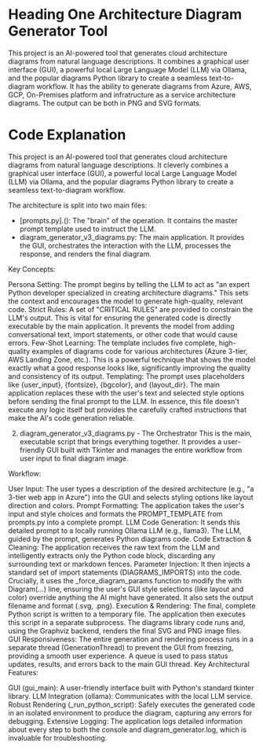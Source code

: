# Heading One Architecture Diagram Generator Tool
This project is an AI-powered tool that generates cloud architecture diagrams from natural language descriptions. It combines a graphical user interface (GUI), a powerful local Large Language Model (LLM) via Ollama, and the popular diagrams Python library to create a seamless text-to-diagram workflow. It has the ability to generate diagrams from Azure, AWS, GCP, On-Premises platform and infratructure as a service architecture diagrams. The output can be both in PNG and SVG formats.

# Code Explanation

This project is an AI-powered tool that generates cloud architecture diagrams from natural language descriptions. It cleverly combines a graphical user interface (GUI), a powerful local Large Language Model (LLM) via Ollama, and the popular diagrams Python library to create a seamless text-to-diagram workflow.

The architecture is split into two main files:

* [prompts.py].(): The "brain" of the operation. It contains the master prompt template used to instruct the LLM.
* diagram_generator_v3_diagrams.py: The main application. It provides the GUI, orchestrates the interaction with the LLM, processes the response, and renders the final diagram.

Key Concepts:

Persona Setting: The prompt begins by telling the LLM to act as "an expert Python developer specialized in creating architecture diagrams." This sets the context and encourages the model to generate high-quality, relevant code.
Strict Rules: A set of "CRITICAL RULES" are provided to constrain the LLM's output. This is vital for ensuring the generated code is directly executable by the main application. It prevents the model from adding conversational text, import statements, or other code that would cause errors.
Few-Shot Learning: The template includes five complete, high-quality examples of diagrams code for various architectures (Azure 3-tier, AWS Landing Zone, etc.). This is a powerful technique that shows the model exactly what a good response looks like, significantly improving the quality and consistency of its output.
Templating: The prompt uses placeholders like {user_input}, {fontsize}, {bgcolor}, and {layout_dir}. The main application replaces these with the user's text and selected style options before sending the final prompt to the LLM.
In essence, this file doesn't execute any logic itself but provides the carefully crafted instructions that make the AI's code generation reliable.

2. diagram_generator_v3_diagrams.py - The Orchestrator
This is the main, executable script that brings everything together. It provides a user-friendly GUI built with Tkinter and manages the entire workflow from user input to final diagram image.

Workflow:

User Input: The user types a description of the desired architecture (e.g., "a 3-tier web app in Azure") into the GUI and selects styling options like layout direction and colors.
Prompt Formatting: The application takes the user's input and style choices and formats the PROMPT_TEMPLATE from prompts.py into a complete prompt.
LLM Code Generation: It sends this detailed prompt to a locally running Ollama LLM (e.g., llama3). The LLM, guided by the prompt, generates Python diagrams code.
Code Extraction & Cleaning: The application receives the raw text from the LLM and intelligently extracts only the Python code block, discarding any surrounding text or markdown fences.
Parameter Injection: It then injects a standard set of import statements (DIAGRAMS_IMPORTS) into the code. Crucially, it uses the _force_diagram_params function to modify the with Diagram(...) line, ensuring the user's GUI style selections (like layout and color) override anything the AI might have generated. It also sets the output filename and format (.svg, .png).
Execution & Rendering: The final, complete Python script is written to a temporary file. The application then executes this script in a separate subprocess. The diagrams library code runs and, using the Graphviz backend, renders the final SVG and PNG image files.
GUI Responsiveness: The entire generation and rendering process runs in a separate thread (GenerationThread) to prevent the GUI from freezing, providing a smooth user experience. A queue is used to pass status updates, results, and errors back to the main GUI thread.
Key Architectural Features:

GUI (gui_main): A user-friendly interface built with Python's standard tkinter library.
LLM Integration (ollama): Communicates with the local LLM service.
Robust Rendering (_run_python_script): Safely executes the generated code in an isolated environment to produce the diagram, capturing any errors for debugging.
Extensive Logging: The application logs detailed information about every step to both the console and diagram_generator.log, which is invaluable for troubleshooting.
